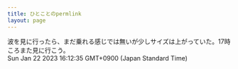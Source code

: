 ```yaml
---
title: ひとことのpermlink
layout: page
---
```

<div class="box" dt="1674371555461">
  波を見に行ったら、まだ乗れる感じでは無いが少しサイズは上がっていた。17時ころまた見に行こう。
  <div class="content is-small">Sun Jan 22 2023 16:12:35 GMT+0900 (Japan Standard Time)</div>
</div>